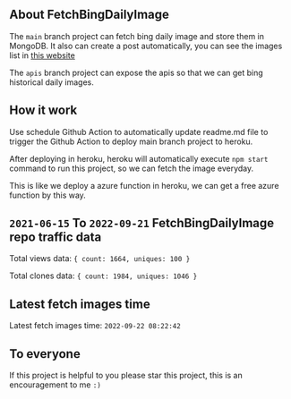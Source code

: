 ## About FetchBingDailyImage

The `main` branch project can fetch bing daily image and store them in MongoDB.
It also can create a post automatically, you can see the images list in [this website](https://oursalbum.netlify.app)

The `apis` branch project can expose the apis so that we can get bing historical daily images.

## How it work

Use schedule Github Action to automatically update readme.md file to trigger the Github Action to deploy main branch project to heroku.

After deploying in heroku, heroku will automatically execute `npm start` command to run this project, so we can fetch the image everyday.

This is like we deploy a azure function in heroku, we can get a free azure function by this way.

## `2021-06-15` To `2022-09-21` FetchBingDailyImage repo traffic data

Total views data: `{ count: 1664, uniques: 100 }`

Total clones data: `{ count: 1984, uniques: 1046 }`

## Latest fetch images time

Latest fetch images time: `2022-09-22 08:22:42`

## To everyone

If this project is helpful to you please star this project, this is an encouragement to me `:)`



